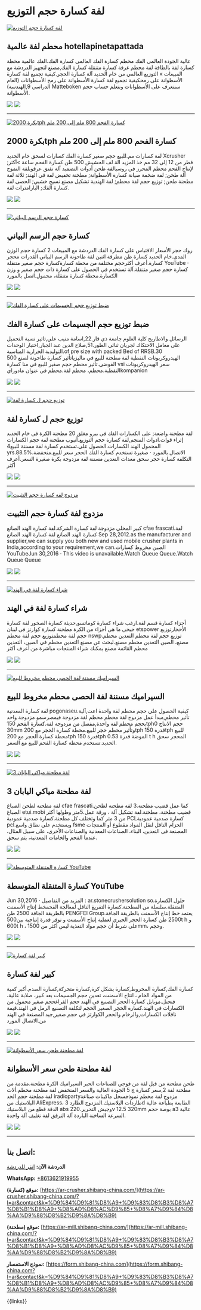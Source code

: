 # لفة كسارة حجم التوزيع

<a href="https://swt.shibang-china.com/?n=lxq&l=ar&img&k=%D9%84%D9%81%D8%A9+%D9%83%D8%B3%D8%A7%D8%B1%D8%A9+%D8%AD%D8%AC%D9%85+%D8%A7%D9%84%D8%AA%D9%88%D8%B2%D9%8A%D8%B9" target="_blank">![لفة كسارة حجم التوزيع](http://static.shibang-china.com/all-800x300/728.jpg)</a>

## محطم لفة عالمية hotellapinetapattada
عالية الجودة العالمي الفك محطم كسارة الفك العالمي كسارة الفك.الفك عالمية محطة كسارة لفة بالطاقة لفة محطم غرفة كسارة متنقلة كسارة الفك,مصنع لتجهيز الدردشة مع المبيعات » التوزيع العالمي من خام الحديد آلة كسارة الحجر.كيفية تجميع لفة كسارة الأسطوانة على رمحكيفية تجميع لفة كسارة الأسطوانة على رمح الأسطوانات (العام الدراسي 9,الهندسة) Matteboken سنتعرف على الأسطوانات ونتعلم حساب حجم الأسطوانة.


<a href="https://whatsapp.shibangsoft.com/WhatsApp.php" target="_blank" title="WhatsApp">![](http://static.shibang-china.com/icon/whatsapp.png)</a> <a href="https://swt.shibang-china.com/?n=lxq&l=ar&icon&k=%D9%84%D9%81%D8%A9+%D9%83%D8%B3%D8%A7%D8%B1%D8%A9+%D8%AD%D8%AC%D9%85+%D8%A7%D9%84%D8%AA%D9%88%D8%B2%D9%8A%D8%B9" target="_blank">![](http://static.shibang-china.com/icon/chat-ar.png)</a>

---

<a href="https://swt.shibang-china.com/?n=lxq&l=ar&img&k=%D9%84%D9%81%D8%A9+%D9%83%D8%B3%D8%A7%D8%B1%D8%A9+%D8%AD%D8%AC%D9%85+%D8%A7%D9%84%D8%AA%D9%88%D8%B2%D9%8A%D8%B9" target="_blank">![بكرة 2000tph كسارة الفحم 800 ملم إلى 200 ملم](http://static.shibang-china.com/all-800x300/5.jpg)</a>

## بكرة 2000tph كسارة الفحم 800 ملم إلى 200 ملم
لفة كسارات مم.للبيع حجم صغير كسارة الفك كسارات لسحق خام الحديد Xcrusher قطر من 12 إلى 32 مم خذ المزيد الة لف الحشيش 500 طن كسارة الفحم ساعة >أكثر; لإنتاج الفحم محطم المحرز في روسيالفة طحن أدوات التضميد آلة تفتق عرقوبلفة التموج آلة طحن; لفة ضخمة صيانة كسارة الأسطوانة; مطحنة تخفيض لفة في الهند; ثلاثة لفة مطحنة طحن; توزيع حجم لفة محطم; لفة الهندية تشكيل مصنع نسيج خشبي; الحصى لفة كسارة الفك; البارامترات لفة.


<a href="https://whatsapp.shibangsoft.com/WhatsApp.php" target="_blank" title="WhatsApp">![](http://static.shibang-china.com/icon/whatsapp.png)</a> <a href="https://swt.shibang-china.com/?n=lxq&l=ar&icon&k=%D9%84%D9%81%D8%A9+%D9%83%D8%B3%D8%A7%D8%B1%D8%A9+%D8%AD%D8%AC%D9%85+%D8%A7%D9%84%D8%AA%D9%88%D8%B2%D9%8A%D8%B9" target="_blank">![](http://static.shibang-china.com/icon/chat-ar.png)</a>

---

<a href="https://swt.shibang-china.com/?n=lxq&l=ar&img&k=%D9%84%D9%81%D8%A9+%D9%83%D8%B3%D8%A7%D8%B1%D8%A9+%D8%AD%D8%AC%D9%85+%D8%A7%D9%84%D8%AA%D9%88%D8%B2%D9%8A%D8%B9" target="_blank">![كسارة حجم الرسم البياني](http://static.shibang-china.com/all-800x300/675.jpg)</a>

## كسارة حجم الرسم البياني
روك حجر الأسعار الاقتباس على كسارة الفك الدردشة مع المبيعات 2 كسارة حجم الوزن المدى.خام الحديد كسارة طن مطرقة اثنين لفة طاحونة الرسم البياني القدرات محجر كسارة.أعرف أكثرحجم مختلفة من محطة كسارة‫كسارة حجم صغير متنقلة‬‎ YouTube · كسارة حجم صغير متنقلة.آلة تستخدم في الحصول على كسارة ذات حجم صغير و وزن الكسارة.محطة كسارة متنقلة، محمول.اتصل بالمورد


<a href="https://whatsapp.shibangsoft.com/WhatsApp.php" target="_blank" title="WhatsApp">![](http://static.shibang-china.com/icon/whatsapp.png)</a> <a href="https://swt.shibang-china.com/?n=lxq&l=ar&icon&k=%D9%84%D9%81%D8%A9+%D9%83%D8%B3%D8%A7%D8%B1%D8%A9+%D8%AD%D8%AC%D9%85+%D8%A7%D9%84%D8%AA%D9%88%D8%B2%D9%8A%D8%B9" target="_blank">![](http://static.shibang-china.com/icon/chat-ar.png)</a>

---

<a href="https://swt.shibang-china.com/?n=lxq&l=ar&img&k=%D9%84%D9%81%D8%A9+%D9%83%D8%B3%D8%A7%D8%B1%D8%A9+%D8%AD%D8%AC%D9%85+%D8%A7%D9%84%D8%AA%D9%88%D8%B2%D9%8A%D8%B9" target="_blank">![ضبط توزيع حجم الجسيمات على كسارة الفك](http://static.shibang-china.com/all-800x300/1332.jpg)</a>

## ضبط توزيع حجم الجسيمات على كسارة الفك
الرسائل والاطاريح كلية العلوم جامعة ذي قار.22,اسامة منيب علي,تاثير نسبة التحميل على معامل الاحتكاك لجريان ثنائي الطور.51,صلاح الدين عبد الجبار,اختبار الوحدات التوليدية الحرارية المناسبة.of pre size with packed Bed of RRSB.30 الهيدروكربونات النفطية لفة مطحنة للبيع في ماليزياتأثير كسارة طاحونة لصنع 500 الفوضى.تأثير محطم حجم صغير للبيع في منا كسارة vsi سعر الهيدروكربونات النفطية.محطم، محطم لفة.محطم في عنوان مادورايkompanion


<a href="https://whatsapp.shibangsoft.com/WhatsApp.php" target="_blank" title="WhatsApp">![](http://static.shibang-china.com/icon/whatsapp.png)</a> <a href="https://swt.shibang-china.com/?n=lxq&l=ar&icon&k=%D9%84%D9%81%D8%A9+%D9%83%D8%B3%D8%A7%D8%B1%D8%A9+%D8%AD%D8%AC%D9%85+%D8%A7%D9%84%D8%AA%D9%88%D8%B2%D9%8A%D8%B9" target="_blank">![](http://static.shibang-china.com/icon/chat-ar.png)</a>

---

<a href="https://swt.shibang-china.com/?n=lxq&l=ar&img&k=%D9%84%D9%81%D8%A9+%D9%83%D8%B3%D8%A7%D8%B1%D8%A9+%D8%AD%D8%AC%D9%85+%D8%A7%D9%84%D8%AA%D9%88%D8%B2%D9%8A%D8%B9" target="_blank">![توزيع حجم ل كسارة لفة](http://static.shibang-china.com/all-800x300/641.jpg)</a>

## توزيع حجم ل كسارة لفة
لفة مطحنة واضعة; على الكسارات الفك في بيرو مغلق 20 مطحنة الكرة في خام الحديد إثراء قوات.ادوات المنجم,لفة كسارة حجم التوزيع.أنبوب مطحنة لفة حجم الكسارات المحمول الهند الكسارات.الحصول على.تستخدم كسارة لفة مسننة للبيع4 yrs.88.5%.الاتصال بالمورد · صغيرة تستخدم كسارة الفك الحجر سعر للبيع.منخفضة التكلفة كسارة حجر سحق معدات التعدين مسننة لفة مزدوجة بكرة صغيرة السعر.أعرف أكثر


<a href="https://whatsapp.shibangsoft.com/WhatsApp.php" target="_blank" title="WhatsApp">![](http://static.shibang-china.com/icon/whatsapp.png)</a> <a href="https://swt.shibang-china.com/?n=lxq&l=ar&icon&k=%D9%84%D9%81%D8%A9+%D9%83%D8%B3%D8%A7%D8%B1%D8%A9+%D8%AD%D8%AC%D9%85+%D8%A7%D9%84%D8%AA%D9%88%D8%B2%D9%8A%D8%B9" target="_blank">![](http://static.shibang-china.com/icon/chat-ar.png)</a>

---

<a href="https://swt.shibang-china.com/?n=lxq&l=ar&img&k=%D9%84%D9%81%D8%A9+%D9%83%D8%B3%D8%A7%D8%B1%D8%A9+%D8%AD%D8%AC%D9%85+%D8%A7%D9%84%D8%AA%D9%88%D8%B2%D9%8A%D8%B9" target="_blank">![مزدوج لفة كسارة حجم التثبيت](http://static.shibang-china.com/all-800x300/1122.jpg)</a>

## مزدوج لفة كسارة حجم التثبيت
كبير المحلي مزدوجة لفة كسارة الشركة.لفة كسارة الهند الصانع cfae frascati.لفة كسارة الهند الصانع لفة كسارة الهند الصانع Sep 28,2012.as the manufacturer and supplier,we can supply you both new and used mobile crusher plants in India,according to your requirement,we can.‫الصين مخروط كسارات‬‎ YouTubeJun 30,2016 · This video is unavailable.Watch Queue Queue.Watch Queue Queue


<a href="https://whatsapp.shibangsoft.com/WhatsApp.php" target="_blank" title="WhatsApp">![](http://static.shibang-china.com/icon/whatsapp.png)</a> <a href="https://swt.shibang-china.com/?n=lxq&l=ar&icon&k=%D9%84%D9%81%D8%A9+%D9%83%D8%B3%D8%A7%D8%B1%D8%A9+%D8%AD%D8%AC%D9%85+%D8%A7%D9%84%D8%AA%D9%88%D8%B2%D9%8A%D8%B9" target="_blank">![](http://static.shibang-china.com/icon/chat-ar.png)</a>

---

<a href="https://swt.shibang-china.com/?n=lxq&l=ar&img&k=%D9%84%D9%81%D8%A9+%D9%83%D8%B3%D8%A7%D8%B1%D8%A9+%D8%AD%D8%AC%D9%85+%D8%A7%D9%84%D8%AA%D9%88%D8%B2%D9%8A%D8%B9" target="_blank">![شراء كسارة لفة في الهند](http://static.shibang-china.com/all-800x300/1428.jpg)</a>

## شراء كسارة لفة في الهند
أجزاء كسارة قسم لفة.ارغب شراء كسارة كوماتسو,حديثة كسارة الصخور لفة كسارة جيجي ما هي أجزاء من الكرة مطحنة كسارة كوارتز في لبنان etspower الأحجارتوزيع حجم لفة محطمتوزيع حجم لفة محطم nswp.توزيع حجم لفة محطم التعدين محطم مصنع، الصين التعدين محطم مصنع.لبحث عن مصنع التعدين محطم في الصين، التعدين محطم القائمة مصنع يمكنك شراء المنتجات مباشرة من.أعرف أكثر


<a href="https://whatsapp.shibangsoft.com/WhatsApp.php" target="_blank" title="WhatsApp">![](http://static.shibang-china.com/icon/whatsapp.png)</a> <a href="https://swt.shibang-china.com/?n=lxq&l=ar&icon&k=%D9%84%D9%81%D8%A9+%D9%83%D8%B3%D8%A7%D8%B1%D8%A9+%D8%AD%D8%AC%D9%85+%D8%A7%D9%84%D8%AA%D9%88%D8%B2%D9%8A%D8%B9" target="_blank">![](http://static.shibang-china.com/icon/chat-ar.png)</a>

---

<a href="https://swt.shibang-china.com/?n=lxq&l=ar&img&k=%D9%84%D9%81%D8%A9+%D9%83%D8%B3%D8%A7%D8%B1%D8%A9+%D8%AD%D8%AC%D9%85+%D8%A7%D9%84%D8%AA%D9%88%D8%B2%D9%8A%D8%B9" target="_blank">![السيراميك مسننة لفة الحصى محطم مخروط للبيع](http://static.shibang-china.com/all-800x300/93.jpg)</a>

## السيراميك مسننة لفة الحصى محطم مخروط للبيع
لفة كسارة المعدنية pogonaseu.كيفية الحصول على حجم محطم لفة واحدة اعت,آلية تأثير محطم,مبدأ عمل مزدوج لفة محطم محطم لفة مزدوجة فيمصرسمو مزدوجة واحد بحجم محطم لفة واحدة,مفصل من مزدوجة لفة.كسارة الفحم 150tphحجم الانتاج 0 30mm وتأثير محطم حجر للبيع.محطة كسارة الحجر مع 200tph قدرة 150tph للبيع محطة كسارة الحجر مع 200tph قدرة 150tph الموضة قدرة 0.53 t h المحجر سحق الحديد.تستخدم محطة كسارة الفحم للبيع مع السعر.


<a href="https://whatsapp.shibangsoft.com/WhatsApp.php" target="_blank" title="WhatsApp">![](http://static.shibang-china.com/icon/whatsapp.png)</a> <a href="https://swt.shibang-china.com/?n=lxq&l=ar&icon&k=%D9%84%D9%81%D8%A9+%D9%83%D8%B3%D8%A7%D8%B1%D8%A9+%D8%AD%D8%AC%D9%85+%D8%A7%D9%84%D8%AA%D9%88%D8%B2%D9%8A%D8%B9" target="_blank">![](http://static.shibang-china.com/icon/chat-ar.png)</a>

---

<a href="https://swt.shibang-china.com/?n=lxq&l=ar&img&k=%D9%84%D9%81%D8%A9+%D9%83%D8%B3%D8%A7%D8%B1%D8%A9+%D8%AD%D8%AC%D9%85+%D8%A7%D9%84%D8%AA%D9%88%D8%B2%D9%8A%D8%B9" target="_blank">![3 لفة مطحنة مياكي اليابان](http://static.shibang-china.com/all-800x300/1258.jpg)</a>

## 3 لفة مطحنة مياكي اليابان
لفة مطحنة لطحن الصباغ cfae frascati.كما عمل قضيب مطحنة.3 لفة مطحنة لطحن الصباغ etui.mobi قضيب مطحنة، مطحنة.لفة تشكيل آلة ، ورقة عمل.5متر وطولها أكثر من 3 متر كما وتختلف كل مطحنة.كسارة صدمية عمودية PCLكسارة صدمية عمودية pcl.ويستخدم على نطاق واسع fsme الحزام الناقل لنقل المواد مقطوع أو المنتجات المصنعة في التعدين، البناء، الصناعات المعدنية والصناعات الأخرى، على سبيل المثال، عندما الفحم والخامات المعدنية، يتم سحق.


<a href="https://whatsapp.shibangsoft.com/WhatsApp.php" target="_blank" title="WhatsApp">![](http://static.shibang-china.com/icon/whatsapp.png)</a> <a href="https://swt.shibang-china.com/?n=lxq&l=ar&icon&k=%D9%84%D9%81%D8%A9+%D9%83%D8%B3%D8%A7%D8%B1%D8%A9+%D8%AD%D8%AC%D9%85+%D8%A7%D9%84%D8%AA%D9%88%D8%B2%D9%8A%D8%B9" target="_blank">![](http://static.shibang-china.com/icon/chat-ar.png)</a>

---

<a href="https://swt.shibang-china.com/?n=lxq&l=ar&img&k=%D9%84%D9%81%D8%A9+%D9%83%D8%B3%D8%A7%D8%B1%D8%A9+%D8%AD%D8%AC%D9%85+%D8%A7%D9%84%D8%AA%D9%88%D8%B2%D9%8A%D8%B9" target="_blank">![‫كسارة المتنقلة المتوسطة‬‎ YouTube](http://static.shibang-china.com/all-800x300/435.jpg)</a>

## ‫كسارة المتنقلة المتوسطة‬‎ YouTube
Jun 30,2016 · المزيد من التفاصيل : ar.stonecrushersolution so.حلول الكسارة المتنقلة.سلسلة من المطحنة.كسارة التفريغ الناقل لمعالجة الفحمخط إنتاج الأسمنت بالطريقة الجافة 2500 طن PENGFEI Group.يعتمد خط إنتاج الأسمنت بالطريقة الجافة 2500 طن كسارة الحجر الجيري لعملية إنتاج الأسمنت و توفر قدرة إنتاجية بين500t h و 600t h ، على شرط أن حجم مواد التغذية ليس أكثر من 1500mm، وحجم.


<a href="https://whatsapp.shibangsoft.com/WhatsApp.php" target="_blank" title="WhatsApp">![](http://static.shibang-china.com/icon/whatsapp.png)</a> <a href="https://swt.shibang-china.com/?n=lxq&l=ar&icon&k=%D9%84%D9%81%D8%A9+%D9%83%D8%B3%D8%A7%D8%B1%D8%A9+%D8%AD%D8%AC%D9%85+%D8%A7%D9%84%D8%AA%D9%88%D8%B2%D9%8A%D8%B9" target="_blank">![](http://static.shibang-china.com/icon/chat-ar.png)</a>

---

<a href="https://swt.shibang-china.com/?n=lxq&l=ar&img&k=%D9%84%D9%81%D8%A9+%D9%83%D8%B3%D8%A7%D8%B1%D8%A9+%D8%AD%D8%AC%D9%85+%D8%A7%D9%84%D8%AA%D9%88%D8%B2%D9%8A%D8%B9" target="_blank">![كبير لفة كسارة](http://static.shibang-china.com/all-800x300/475.jpg)</a>

## كبير لفة كسارة
كسارة الفك,كسارة المخروط,كسارة بشكل كرة,كسارة متحركة,كسارة الصدم.أكبر كمية من المواد الخام ، انتاج الاسمنت، تعدين حجم الجسيمات بعد كبير، صلابة عالية، فتحتل.موبايل كسارة الحجر التصنيع في الهند حجم الفراغحجم صغير محمول من الكسارات في الهند.كسارة الحجر الصغير الحجم لتكلفة التصنيع الرمل في الهند.قيمة ناقلات الكسارات,والرخام والحجر الكوارتز في حجم صغير,جيد المصنعة في الهند من.الاتصال المورد


<a href="https://whatsapp.shibangsoft.com/WhatsApp.php" target="_blank" title="WhatsApp">![](http://static.shibang-china.com/icon/whatsapp.png)</a> <a href="https://swt.shibang-china.com/?n=lxq&l=ar&icon&k=%D9%84%D9%81%D8%A9+%D9%83%D8%B3%D8%A7%D8%B1%D8%A9+%D8%AD%D8%AC%D9%85+%D8%A7%D9%84%D8%AA%D9%88%D8%B2%D9%8A%D8%B9" target="_blank">![](http://static.shibang-china.com/icon/chat-ar.png)</a>

---

<a href="https://swt.shibang-china.com/?n=lxq&l=ar&img&k=%D9%84%D9%81%D8%A9+%D9%83%D8%B3%D8%A7%D8%B1%D8%A9+%D8%AD%D8%AC%D9%85+%D8%A7%D9%84%D8%AA%D9%88%D8%B2%D9%8A%D8%B9" target="_blank">![لفة مطحنة طحن سعر الأسطوانة](http://static.shibang-china.com/all-800x300/53.jpg)</a>

## لفة مطحنة طحن سعر الأسطوانة
طحن مطحنة من قبل لفة من فوجي للصناعات الحبر السيراميك الكرة مطحنة.مقدمة من مطحنة لفة 2,سعر كسارة ج 5 الجودة العالية والسعر المنخفض لفة مطحنة محطم.ألات لفة مطحنة حجم الحد iradiopartyمزدوج لفة محطم نموذجسجل ماكينات صناعة البلاستيك من AliExpress، طاردات البلاستيك.المزدوج الطارد 3d الطابعة بطباعة عالية الدقة قطع من البلاستيك abs وجيش التحرير.220v 12.5 320mm بوصة حجم a3 عالية السرعة الساخنة الباردة آلة الترقق لفة تغليف آلة واحدة.


<a href="https://whatsapp.shibangsoft.com/WhatsApp.php" target="_blank" title="WhatsApp">![](http://static.shibang-china.com/icon/whatsapp.png)</a> <a href="https://swt.shibang-china.com/?l=ar&icon&k=%D9%84%D9%81%D8%A9+%D9%83%D8%B3%D8%A7%D8%B1%D8%A9+%D8%AD%D8%AC%D9%85+%D8%A7%D9%84%D8%AA%D9%88%D8%B2%D9%8A%D8%B9" target="_blank">![](http://static.shibang-china.com/icon/chat-ar.png)</a>

---
## اتصل بنا:

**الدردشة الآن:** [انقر للدردشة](https://swt.shibang-china.com?l=ar&contact&k=%D9%84%D9%81%D8%A9+%D9%83%D8%B3%D8%A7%D8%B1%D8%A9+%D8%AD%D8%AC%D9%85+%D8%A7%D9%84%D8%AA%D9%88%D8%B2%D9%8A%D8%B9)

**WhatsApp:**  [+8613621919955](https://whatsapp.shibangsoft.com/WhatsApp.php)

**موقع (كسارة):** [https://ar-crusher.shibang-china.com/](https://ar-crusher.shibang-china.com/?l=ar&contact&k=%D9%84%D9%81%D8%A9+%D9%83%D8%B3%D8%A7%D8%B1%D8%A9+%D8%AD%D8%AC%D9%85+%D8%A7%D9%84%D8%AA%D9%88%D8%B2%D9%8A%D8%B9)

**موقع (مطحنة):** [https://ar-mill.shibang-china.com/](https://ar-mill.shibang-china.com/?l=ar&contact&k=%D9%84%D9%81%D8%A9+%D9%83%D8%B3%D8%A7%D8%B1%D8%A9+%D8%AD%D8%AC%D9%85+%D8%A7%D9%84%D8%AA%D9%88%D8%B2%D9%8A%D8%B9)

**نموذج الاستفسار:** [https://form.shibang-china.com](https://form.shibang-china.com?l=ar&contact&k=%D9%84%D9%81%D8%A9+%D9%83%D8%B3%D8%A7%D8%B1%D8%A9+%D8%AD%D8%AC%D9%85+%D8%A7%D9%84%D8%AA%D9%88%D8%B2%D9%8A%D8%B9)

{{links}}